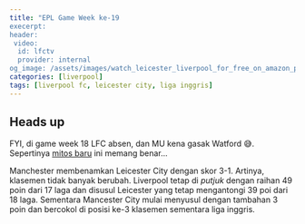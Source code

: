 ```yaml
---
title: "EPL Game Week ke-19
execerpt:
header:
 video:
  id: lfctv
  provider: internal
og_image: /assets/images/watch_leicester_liverpool_for_free_on_amazon_prime.jpg"
categories: [liverpool]
tags: [liverpool fc, leicester city, liga inggris]
---
```


## Heads up

FYI, di game week 18 LFC absen, dan MU kena gasak Watford 😅. Sepertinya [mitos baru](https://www.catetan.pw/sepakbola/tren-korban-liverpool-balaskan-dendam-ke-lawan-selanjutnya/) ini memang benar...

Manchester membenamkan Leicester City dengan skor 3-1. Artinya, klasemen tidak banyak berubah. Liverpool tetap di _putjuk_ dengan raihan 49 poin dari 17 laga dan disusul Leicester yang tetap mengantongi 39 poi dari 18 laga. Sementara Mancester City mulai menyusul dengan tambahan 3 poin dan bercokol di posisi ke-3 klasemen sementara liga inggris.

